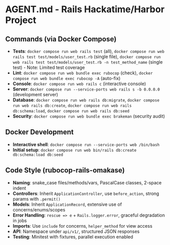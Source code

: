 # AGENT.md - Rails Hackatime/Harbor Project

## Commands (via Docker Compose)
- **Tests**: `docker compose run web rails test` (all), `docker compose run web rails test test/models/user_test.rb` (single file), `docker compose run web rails test test/models/user_test.rb -n test_method_name` (single test) - Note: Limited test coverage
- **Lint**: `docker compose run web bundle exec rubocop` (check), `docker compose run web bundle exec rubocop -A` (auto-fix)
- **Console**: `docker compose run web rails c` (interactive console)
- **Server**: `docker compose run --service-ports web rails s -b 0.0.0.0` (development server)
- **Database**: `docker compose run web rails db:migrate`, `docker compose run web rails db:create`, `docker compose run web rails db:schema:load`, `docker compose run web rails db:seed`
- **Security**: `docker compose run web bundle exec brakeman` (security audit)

## Docker Development
- **Interactive shell**: `docker compose run --service-ports web /bin/bash`
- **Initial setup**: `docker compose run web bin/rails db:create db:schema:load db:seed`

## Code Style (rubocop-rails-omakase)
- **Naming**: snake_case files/methods/vars, PascalCase classes, 2-space indent
- **Controllers**: Inherit `ApplicationController`, use `before_action`, strong params with `.permit()`
- **Models**: Inherit `ApplicationRecord`, extensive use of concerns/enums/scopes
- **Error Handling**: `rescue => e` + `Rails.logger.error`, graceful degradation in jobs
- **Imports**: Use `include` for concerns, `helper_method` for view access
- **API**: Namespace under `api/v1/`, structured JSON responses
- **Testing**: Minitest with fixtures, parallel execution enabled
